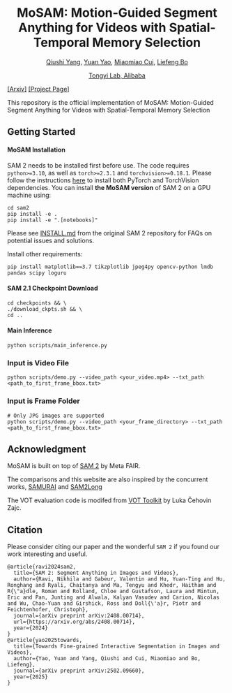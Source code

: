 <div align="center">

# MoSAM: Motion-Guided Segment Anything for Videos with Spatial-Temporal Memory Selection

[Qiushi Yang](https://qiushiyang.github.io/), [Yuan Yao](https://scholar.google.com/citations?user=mpwXqNoAAAAJ&hl=zh-CN), [Miaomiao Cui](https://scholar.google.com/citations?user=C-7UhS9dBroC&hl=zh-CN), [Liefeng Bo](https://scholar.google.com/citations?user=FJwtMf0AAAAJ&hl=en)

[Tongyi Lab, Alibaba](https://tongyi.aliyun.com/welcome) 
</div>

[[Arxiv]](https://github.com/QiushiYang/MoSAM) [[Project Page]](https://github.com/QiushiYang/MoSAM)

This repository is the official implementation of MoSAM: Motion-Guided Segment Anything for Videos with Spatial-Temporal Memory Selection

## Getting Started

#### MoSAM Installation 

SAM 2 needs to be installed first before use. The code requires `python>=3.10`, as well as `torch>=2.3.1` and `torchvision>=0.18.1`. Please follow the instructions [here](https://github.com/facebookresearch/sam2?tab=readme-ov-file) to install both PyTorch and TorchVision dependencies. You can install **the MoSAM version** of SAM 2 on a GPU machine using:
```
cd sam2
pip install -e .
pip install -e ".[notebooks]"
```

Please see [INSTALL.md](https://github.com/facebookresearch/sam2/blob/main/INSTALL.md) from the original SAM 2 repository for FAQs on potential issues and solutions.

Install other requirements:
```
pip install matplotlib==3.7 tikzplotlib jpeg4py opencv-python lmdb pandas scipy loguru
```

#### SAM 2.1 Checkpoint Download

```
cd checkpoints && \
./download_ckpts.sh && \
cd ..
```

#### Main Inference
```
python scripts/main_inference.py 
```

### Input is Video File

```
python scripts/demo.py --video_path <your_video.mp4> --txt_path <path_to_first_frame_bbox.txt>
```

### Input is Frame Folder
```
# Only JPG images are supported
python scripts/demo.py --video_path <your_frame_directory> --txt_path <path_to_first_frame_bbox.txt>
```

## Acknowledgment

MoSAM is built on top of [SAM 2](https://github.com/facebookresearch/sam2?tab=readme-ov-file) by Meta FAIR. 

The comparisons and this website are also inspired by the concurrent works, [SAMURAI](https://yangchris11.github.io/samurai/) and [SAM2Long](https://github.com/Mark12Ding/SAM2Long)

The VOT evaluation code is modifed from [VOT Toolkit](https://github.com/votchallenge/toolkit) by Luka Čehovin Zajc.

## Citation

Please consider citing our paper and the wonderful `SAM 2` if you found our work interesting and useful.
```
@article{ravi2024sam2,
  title={SAM 2: Segment Anything in Images and Videos},
  author={Ravi, Nikhila and Gabeur, Valentin and Hu, Yuan-Ting and Hu, Ronghang and Ryali, Chaitanya and Ma, Tengyu and Khedr, Haitham and R{\"a}dle, Roman and Rolland, Chloe and Gustafson, Laura and Mintun, Eric and Pan, Junting and Alwala, Kalyan Vasudev and Carion, Nicolas and Wu, Chao-Yuan and Girshick, Ross and Doll{\'a}r, Piotr and Feichtenhofer, Christoph},
  journal={arXiv preprint arXiv:2408.00714},
  url={https://arxiv.org/abs/2408.00714},
  year={2024}
}
@article{yao2025towards,
  title={Towards Fine-grained Interactive Segmentation in Images and Videos},
  author={Yao, Yuan and Yang, Qiushi and Cui, Miaomiao and Bo, Liefeng},
  journal={arXiv preprint arXiv:2502.09660},
  year={2025}
}
```
